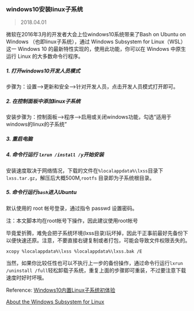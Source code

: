 ### windows10安装linux子系统

> 2018.04.01

微软在2016年3月的开发者大会上位windows10系统带来了Bash on Ubuntu on Windows （也即linux子系统），通过 Windows Subsystem for Linux（WSL）这一 Windows 10 的最新特性实现的，使用此功能，你可以在 Windows 中原生运行 Linux 的大多数命令行程序。

##### 1. 打开windows10开发人员模式

步骤为：设置-->更新和安全-->针对开发人员，点击开发人员模式打开即可。


##### 2. 在控制面板中添加linux子系统

安装步骤为：控制面板-->程序-->启用或关闭windows功能，勾选“适用于windows的linux的子系统”

##### 3. 重启电脑


##### 4. 命令行运行 `lxrun /install /y`开始安装


安装速度取决于网络情况，下载的文件在`%localappdata%\lxss`目录下`lxss.tar.gz`，解压后大概500M,`rootfs` 目录即为子系统根目录。

##### 5. 命令行运行`bash`进入Ubuntu

默认使用的 root 帐号登录，通过指令 passwd 设置密码。

注：本文脚本均在root帐号下操作，因此建议使用root帐号

毕竟爱折腾，难免会把子系统环境(lxss目录)玩坏掉，因此干正事前最好先备份下以便快速还原。注意，不要直接右键复制或者打包，可能会导致文件权限丢失的。

```
xcopy %localappdata%\lxss %localappdata%\lxss.bak /E
```

当然，如果你比较任性也可以不执行上一步的备份操作，通过命令行运行`lxrun /uninstall /full`轻松卸载子系统，重复上面的步骤即可重装，不过要注意下载速度时好时坏哦。

Reference: [Windows10内置Linux子系统初体验](https://www.jianshu.com/p/bc38ed12da1d)

[About the Windows Subsystem for Linux](https://aka.ms/wsldocsv)
